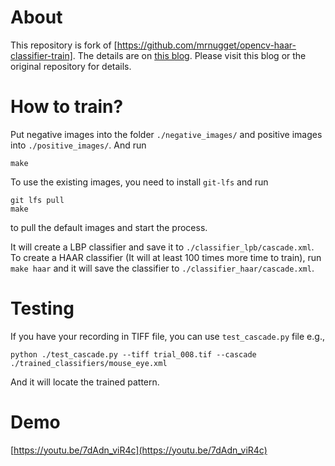 # About

This repository is fork of
[https://github.com/mrnugget/opencv-haar-classifier-train]. The details are on [this
blog](http://coding-robin.de/2013/07/22/train-your-own-opencv-haar-classifier.html).
Please visit this blog or the original repository for details.


# How to train?

Put negative images into the folder `./negative_images/` and positive images
into `./positive_images/`. And run

    make 

To use the existing images, you need to install `git-lfs` and run 
    
    git lfs pull
    make 

to pull the default images and start the process.


It will create a LBP classifier and save it to `./classifier_lpb/cascade.xml`.
To create a HAAR classifier (It will at least 100 times more time to train), run
`make haar` and it will save the classifier to `./classifier_haar/cascade.xml`.

# Testing

If you have your recording in TIFF file, you can use `test_cascade.py` file
e.g.,

    python ./test_cascade.py --tiff trial_008.tif --cascade ./trained_classifiers/mouse_eye.xml

And it will locate the trained pattern.

# Demo

[https://youtu.be/7dAdn_viR4c](https://youtu.be/7dAdn_viR4c)
